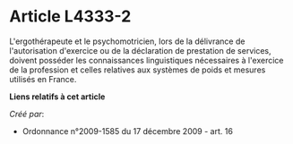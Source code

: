 # Article L4333-2

L'ergothérapeute et le psychomotricien, lors de la délivrance de l'autorisation d'exercice ou de la déclaration de prestation
de services, doivent posséder les connaissances linguistiques nécessaires à l'exercice de la profession et celles relatives
aux systèmes de poids et mesures utilisés en France.

**Liens relatifs à cet article**

_Créé par_:

  - Ordonnance n°2009-1585 du 17 décembre 2009 - art. 16

